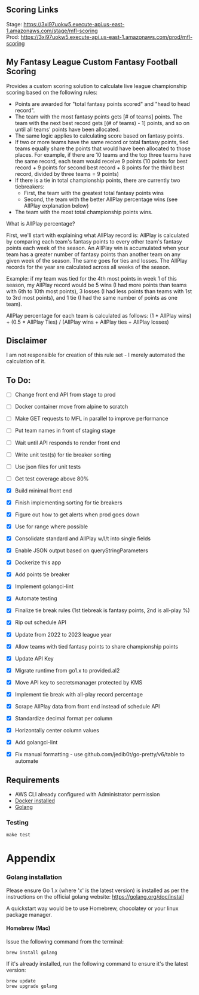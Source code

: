 ## Scoring Links
Stage: https://3xi97uokw5.execute-api.us-east-1.amazonaws.com/stage/mfl-scoring </br>
Prod: https://3xi97uokw5.execute-api.us-east-1.amazonaws.com/prod/mfl-scoring

## My Fantasy League Custom Fantasy Football Scoring

Provides a custom scoring solution to calculate live league championship scoring based on the following rules:
- Points are awarded for "total fantasy points scored" and "head to head record".
- The team with the most fantasy points gets [# of teams] points. The team with the next best record gets [(# of teams) - 1] points, and so on until all teams' points have been allocated.
- The same logic applies to calculating score based on fantasy points.
- If two or more teams have the same record or total fantasy points, tied teams equally share the points that would have been allocated to those places. For example, if there are 10 teams and the top three teams have the same record, each team would receive 9 points (10 points for best record + 9 points for second best record + 8 points for the third best record, divided by three teams = 9 points)
- If there is a tie in total championship points, there are currently two tiebreakers:
  - First, the team with the greatest total fantasy points wins
  - Second, the team with the better AllPlay percentage wins (see AllPlay explanation below)
- The team with the most total championship points wins.

What is AllPlay percentage? 

First, we'll start with explaining what AllPlay record is: AllPlay is calculated by comparing each team's fantasy points to every other team's fantasy points each week of the season. An AllPlay win is accumulated when your team has a greater number of fantasy points than another team on any given week of the season. The same goes for ties and losses. The AllPlay records for the year are calculated across all weeks of the season. 

Example: if my team was tied for the 4th most points in week 1 of this season, my AllPlay record would be 5 wins (I had more points than teams with 6th to 10th most points), 3 losses (I had less points than teams with 1st to 3rd most points), and 1 tie (I had the same number of points as one team).

AllPlay percentage for each team is calculated as follows:
(1 * AllPlay wins) + (0.5 * AllPlay Ties) / (AllPlay wins + AllPlay ties + AllPlay losses)


## Disclaimer
I am not responsible for creation of this rule set - I merely automated the calculation of it.


## To Do:
- [ ] Change front end API from stage to prod 
- [ ] Docker container move from alpine to scratch
- [ ] Make GET requests to MFL in parallel to improve performance
- [ ] Put team names in front of staging stage
- [ ] Wait until API responds to render front end
- [ ] Write unit test(s) for tie breaker sorting
- [ ] Use json files for unit tests
- [ ] Get test coverage above 80%
- [x] Build minimal front end
- [x] Finish implementing sorting for tie breakers
- [x] Figure out how to get alerts when prod goes down
- [x] Use for range where possible
- [x] Consolidate standard and AllPlay w/l/t into single fields
- [x] Enable JSON output based on queryStringParameters
- [x] Dockerize this app  
- [x] Add points tie breaker
- [x] Implement golangci-lint
- [x] Automate testing
- [x] Finalize tie break rules (1st tiebreak is fantasy points, 2nd is all-play %)
- [x] Rip out schedule API
- [x] Update from 2022 to 2023 league year
- [x] Allow teams with tied fantasy points to share championship points
- [x] Update API Key
- [x] Migrate runtime from go1.x to provided.al2
- [x] Move API key to secretsmanager protected by KMS
- [x] Implement tie break with all-play record percentage
- [x] Scrape AllPlay data from front end instead of schedule API
- [x] Standardize decimal format per column
- [x] Horizontally center column values
- [x] Add golangci-lint
- [x] Fix manual formatting - use github.com/jedib0t/go-pretty/v6/table to automate


## Requirements

* AWS CLI already configured with Administrator permission
* [Docker installed](https://www.docker.com/community-edition)
* [Golang](https://golang.org)


### Testing

```shell
make test
```

# Appendix

### Golang installation

Please ensure Go 1.x (where 'x' is the latest version) is installed as per the instructions on the official golang website: https://golang.org/doc/install

A quickstart way would be to use Homebrew, chocolatey or your linux package manager.

#### Homebrew (Mac)

Issue the following command from the terminal:

```shell
brew install golang
```

If it's already installed, run the following command to ensure it's the latest version:

```shell
brew update
brew upgrade golang
```
